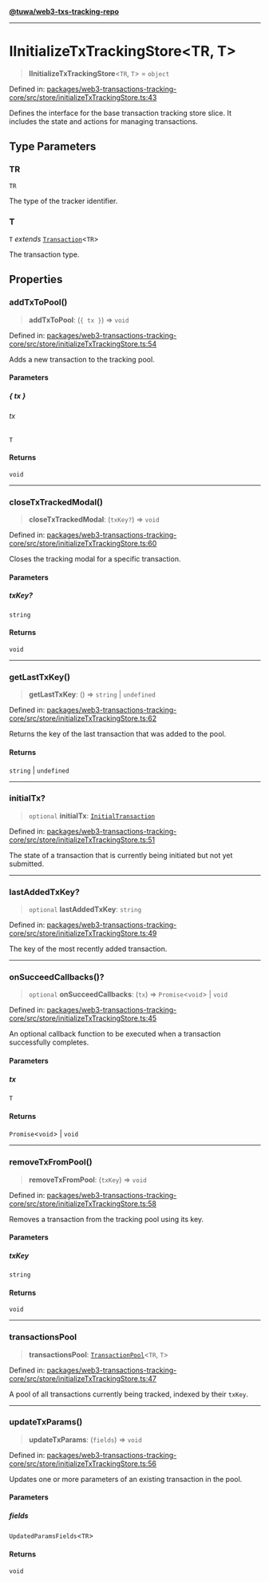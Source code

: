 [**@tuwa/web3-txs-tracking-repo**](../../../README.md)

***

# IInitializeTxTrackingStore\<TR, T\>

> **IInitializeTxTrackingStore**\<`TR`, `T`\> = `object`

Defined in: [packages/web3-transactions-tracking-core/src/store/initializeTxTrackingStore.ts:43](https://github.com/TuwaIO/web3-transactions-tracking/blob/0faf1ab988a5a0ce7c9996180cb885a015a6e019/packages/web3-transactions-tracking-core/src/store/initializeTxTrackingStore.ts#L43)

Defines the interface for the base transaction tracking store slice.
It includes the state and actions for managing transactions.

## Type Parameters

### TR

`TR`

The type of the tracker identifier.

### T

`T` *extends* [`Transaction`](Transaction.md)\<`TR`\>

The transaction type.

## Properties

### addTxToPool()

> **addTxToPool**: (`{ tx }`) => `void`

Defined in: [packages/web3-transactions-tracking-core/src/store/initializeTxTrackingStore.ts:54](https://github.com/TuwaIO/web3-transactions-tracking/blob/0faf1ab988a5a0ce7c9996180cb885a015a6e019/packages/web3-transactions-tracking-core/src/store/initializeTxTrackingStore.ts#L54)

Adds a new transaction to the tracking pool.

#### Parameters

##### \{ tx \}

###### tx

`T`

#### Returns

`void`

***

### closeTxTrackedModal()

> **closeTxTrackedModal**: (`txKey?`) => `void`

Defined in: [packages/web3-transactions-tracking-core/src/store/initializeTxTrackingStore.ts:60](https://github.com/TuwaIO/web3-transactions-tracking/blob/0faf1ab988a5a0ce7c9996180cb885a015a6e019/packages/web3-transactions-tracking-core/src/store/initializeTxTrackingStore.ts#L60)

Closes the tracking modal for a specific transaction.

#### Parameters

##### txKey?

`string`

#### Returns

`void`

***

### getLastTxKey()

> **getLastTxKey**: () => `string` \| `undefined`

Defined in: [packages/web3-transactions-tracking-core/src/store/initializeTxTrackingStore.ts:62](https://github.com/TuwaIO/web3-transactions-tracking/blob/0faf1ab988a5a0ce7c9996180cb885a015a6e019/packages/web3-transactions-tracking-core/src/store/initializeTxTrackingStore.ts#L62)

Returns the key of the last transaction that was added to the pool.

#### Returns

`string` \| `undefined`

***

### initialTx?

> `optional` **initialTx**: [`InitialTransaction`](InitialTransaction.md)

Defined in: [packages/web3-transactions-tracking-core/src/store/initializeTxTrackingStore.ts:51](https://github.com/TuwaIO/web3-transactions-tracking/blob/0faf1ab988a5a0ce7c9996180cb885a015a6e019/packages/web3-transactions-tracking-core/src/store/initializeTxTrackingStore.ts#L51)

The state of a transaction that is currently being initiated but not yet submitted.

***

### lastAddedTxKey?

> `optional` **lastAddedTxKey**: `string`

Defined in: [packages/web3-transactions-tracking-core/src/store/initializeTxTrackingStore.ts:49](https://github.com/TuwaIO/web3-transactions-tracking/blob/0faf1ab988a5a0ce7c9996180cb885a015a6e019/packages/web3-transactions-tracking-core/src/store/initializeTxTrackingStore.ts#L49)

The key of the most recently added transaction.

***

### onSucceedCallbacks()?

> `optional` **onSucceedCallbacks**: (`tx`) => `Promise`\<`void`\> \| `void`

Defined in: [packages/web3-transactions-tracking-core/src/store/initializeTxTrackingStore.ts:45](https://github.com/TuwaIO/web3-transactions-tracking/blob/0faf1ab988a5a0ce7c9996180cb885a015a6e019/packages/web3-transactions-tracking-core/src/store/initializeTxTrackingStore.ts#L45)

An optional callback function to be executed when a transaction successfully completes.

#### Parameters

##### tx

`T`

#### Returns

`Promise`\<`void`\> \| `void`

***

### removeTxFromPool()

> **removeTxFromPool**: (`txKey`) => `void`

Defined in: [packages/web3-transactions-tracking-core/src/store/initializeTxTrackingStore.ts:58](https://github.com/TuwaIO/web3-transactions-tracking/blob/0faf1ab988a5a0ce7c9996180cb885a015a6e019/packages/web3-transactions-tracking-core/src/store/initializeTxTrackingStore.ts#L58)

Removes a transaction from the tracking pool using its key.

#### Parameters

##### txKey

`string`

#### Returns

`void`

***

### transactionsPool

> **transactionsPool**: [`TransactionPool`](TransactionPool.md)\<`TR`, `T`\>

Defined in: [packages/web3-transactions-tracking-core/src/store/initializeTxTrackingStore.ts:47](https://github.com/TuwaIO/web3-transactions-tracking/blob/0faf1ab988a5a0ce7c9996180cb885a015a6e019/packages/web3-transactions-tracking-core/src/store/initializeTxTrackingStore.ts#L47)

A pool of all transactions currently being tracked, indexed by their `txKey`.

***

### updateTxParams()

> **updateTxParams**: (`fields`) => `void`

Defined in: [packages/web3-transactions-tracking-core/src/store/initializeTxTrackingStore.ts:56](https://github.com/TuwaIO/web3-transactions-tracking/blob/0faf1ab988a5a0ce7c9996180cb885a015a6e019/packages/web3-transactions-tracking-core/src/store/initializeTxTrackingStore.ts#L56)

Updates one or more parameters of an existing transaction in the pool.

#### Parameters

##### fields

`UpdatedParamsFields`\<`TR`\>

#### Returns

`void`
